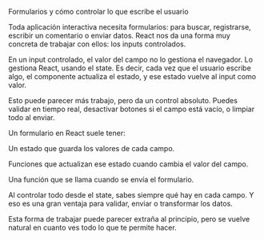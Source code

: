 Formularios y cómo controlar lo que escribe el usuario

Toda aplicación interactiva necesita formularios: para buscar, registrarse, escribir un comentario o enviar datos. React nos da una forma muy concreta de trabajar con ellos: los inputs controlados.

En un input controlado, el valor del campo no lo gestiona el navegador. Lo gestiona React, usando el state. Es decir, cada vez que el usuario escribe algo, el componente actualiza el estado, y ese estado vuelve al input como valor.

Esto puede parecer más trabajo, pero da un control absoluto. Puedes validar en tiempo real, desactivar botones si el campo está vacío, o limpiar todo al enviar.

Un formulario en React suele tener:

Un estado que guarda los valores de cada campo.

Funciones que actualizan ese estado cuando cambia el valor del campo.

Una función que se llama cuando se envía el formulario.


Al controlar todo desde el state, sabes siempre qué hay en cada campo. Y eso es una gran ventaja para validar, enviar o transformar los datos.

Esta forma de trabajar puede parecer extraña al principio, pero se vuelve natural en cuanto ves todo lo que te permite hacer.
